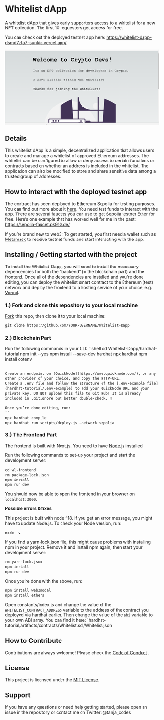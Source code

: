 # Whitelist dApp

A whitelist dApp that gives early supporters access to a whitelist for a new NFT collection. The first 10 requesters get access for free.

You can check out the deployed testnet app here: https://whitelist-dapp-dsmd7zfa7-sunkio.vercel.app/

![Whitelist dApp Screenshot](wl-frontend/public/Whitelist-Dapp-Screenshot.png)

## Details
This whitelist dApp is a simple, decentralized application that allows users to create and manage a whitelist of approved Ethereum addresses. The whitelist can be configured to allow or deny access to certain functions or contracts based on whether an address is included in the whitelist. The application can also be modified to store and share sensitive data among a trusted group of addresses.

## How to interact with the deployed testnet app
The contract has been deployed to Ethereum Sepolia for testing purposes. You can find out more about it [here](https://sepolia.dev/).
You need test funds to interact with the app. There are several faucets you can use to get Sepolia testnet Ether for free. Here’s one example that has worked well for me in the past:
https://sepolia-faucet.pk910.de/

If you’re brand new to web3: To get  started, you first need a wallet such as [Metamask](https://metamask.io/) to receive testnet funds and start interacting with the app.

## Installing / Getting started with the project

To install the Whitelist-Dapp, you will need to install the necessary dependencies for both the “backend” (= the blockchain part) and the frontend. Once all of the dependencies are installed and you're done editing, you can deploy the whitelist smart contract to the Ethereum (test) network and deploy the frontend to a hosting service of your choice, e.g. [Vercel](https://vercel.com/).


### 1.) Fork and clone this repository to your local machine
[Fork](https://docs.github.com/en/get-started/quickstart/fork-a-repo) this repo, then clone it to your local machine:
``` shell
git clone https://github.com/YOUR-USERNAME/Whitelist-Dapp 
```

### 2.) Blockchain Part
Run the following commands in your CLI:
``shell
cd Whitelist-Dapp/hardhat-tutorial
npm init --yes
npm install --save-dev hardhat
npx hardhat
npm install dotenv
```

Create an endpoint on [QuickNode](https://www.quicknode.com/), or any other provider of your choice, and copy the HTTP-URL.
Create a .env file and follow the structure of the [.env-example file](hardhat-tutorial/.env-example) to add your QuickNode URL and your private key. DO NOT upload this file to Git Hub! It is already included in .gitignore but better double-check. 🙂

Once you’re done editing, run:
``
npx hardhat compile 
npx hardhat run scripts/deploy.js –network sepolia
```

### 3.) The Frontend Part
The frontend is built with Next.js. You need to have [Node.js]() installed.

Run the following commands to set-up your project and start the development server:
``` shell
cd wl-frontend
rm package-lock.json
npm install
npm run dev
```
You should now be able to open the frontend in your browser on `localhost:3000`.


**Possible errors & fixes**

This project is built with node ^18. If you get an error message, you might have to update Node.js. To check your Node version, run:
``` shell
node -v
```
If you find a yarn-lock.json file, this might cause problems with installing npm in your project. Remove it and install npm again, then start your development server:
``` shell
rm yarn-lock.json
npm install
npm run dev
```

Once you’re done with the above, run:
``` shell
npm install web3modal
npm install ethers
```
Open constants/index.js and change the value of the `WHITELIST_CONTRACT_ADDRESS` variable to the address of the contract you deployed via hardhat earlier.
Then change the value of the `abi` variable to your own ABI array. You can find it here: `hardhat-tutorial/artifacts/contracts/Whitelist.sol/Whitelist.json


## How to Contribute
Contributions are always welcome! Please check the [Code of Conduct](https://github.com/Sunkio/.github/CODE_OF_CONDUCT.md) .

## License
This project is licensed under the [MIT License](./License.md).

## Support
If you have any questions or need help getting started, please open an issue in the repository or contact me on Twitter: @tanja_codes
